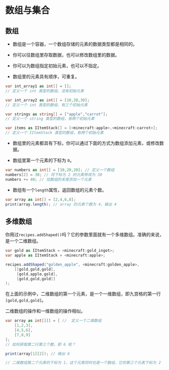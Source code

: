 # 数组与集合

## 数组

- 数组是一个容器，一个数组存储的元素的数据类型都是相同的。

- 你可以往数组里存取数据，也可以修改数组里的数据。

- 你可以为数组指定初始元素，也可以不指定。

- 数组里的元素具有顺序，可重复。

```csharp
var int_array1 as int[] = [];
// 定义一个 int 类型的数组，没有初始元素

var int_array2 as int[] = [10,20,30];
// 定义一个 int 类型的数组，有三个初始元素

var strings as string[] = ["apple","carrot"];
// 定义一个 string 类型的数组，有两个初始元素

var items as IItemStack[] = [<minecraft:apple>,<minecraft:carrot>];
// 定义一个 IItemStack 类型的数组，有两个初始元素
```

- 数组里的元素都具有下标，你可以通过下面的方式为数组添加元素，或修改数据。

- 数组里第一个元素的下标为 `0`。

```csharp
var numbers as int[] = [10,20,20]; // 定义一个数组
numbers[2] = 30; // 将下标为 2 的元素修改为 30 
numbers += 40; // 往数组的末尾添加一个元素
```

- 数组有一个`length`属性，返回数组的元素个数。

```csharp
var array as int[] = [2,4,6,8];
print(array.length); // array 的元素个数为 4，输出 4
```

## 多维数组

你用过`recipes.addShaped()`吗？它的参数里面就有一个多维数组。准确的来说，是一个二维数组。

```csharp
var gold as IItemStack = <minecraft:gold_ingot>;
var apple as IItemStack = <minecraft:apple>;

recipes.addShaped("golden_apple", <minecraft:golden_apple>,
    [[gold,gold,gold],
     [gold,apple,gold],
     [gold,gold,gold]]
);
```

在上面的示例中，二维数组的第一个元素，是一个一维数组，即九宫格的第一行`[gold,gold,gold]`。

二维数组的操作和一维数组的操作相似。

```csharp
var array as int[][] = [ //  定义一个二维数组
    [1,2,3],
    [4,5,6],
    [7,8,9]
];
// 如何获取第二行第三个数，即 6 呢？

print(array[1][2]); // 输出 6

// 二维数组第二个元素的下标为 1，这个元素同时也是一个数组，它的第三个元素下标为 2
```
